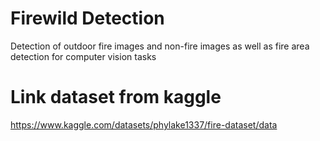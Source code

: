 # Firewild Detection
 Detection of outdoor fire images and non-fire images as well as fire area detection for computer vision tasks

 # Link dataset from kaggle
  https://www.kaggle.com/datasets/phylake1337/fire-dataset/data
